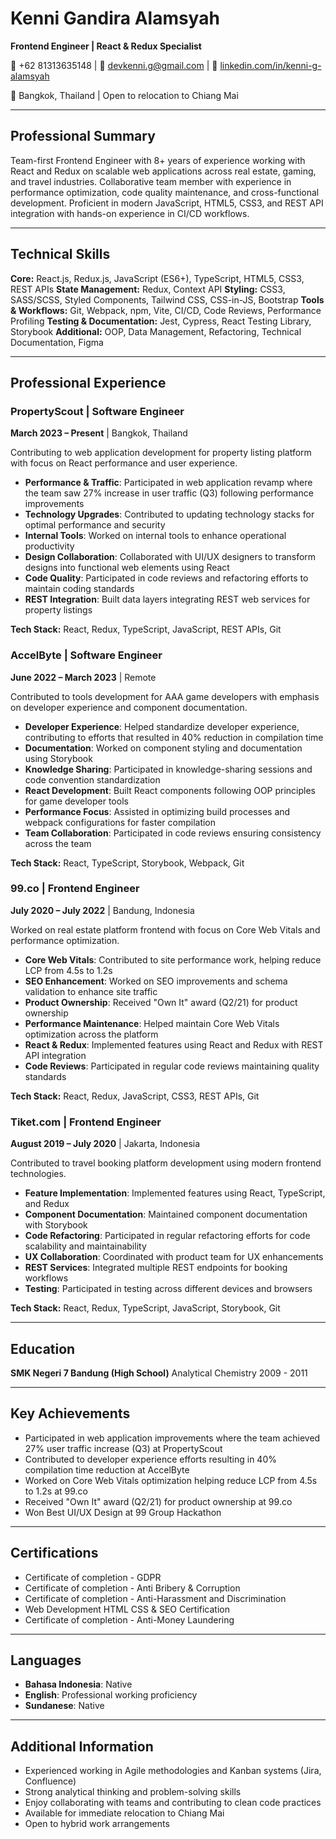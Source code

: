 # Kenni Gandira Alamsyah

**Frontend Engineer | React & Redux Specialist**

📱 +62 81313635148 | 📧 devkenni.g@gmail.com | 🔗 [linkedin.com/in/kenni-g-alamsyah](https://linkedin.com/in/kenni-g-alamsyah)

📍 Bangkok, Thailand | Open to relocation to Chiang Mai

---

## Professional Summary

Team-first Frontend Engineer with 8+ years of experience working with React and Redux on scalable web applications across real estate, gaming, and travel industries. Collaborative team member with experience in performance optimization, code quality maintenance, and cross-functional development. Proficient in modern JavaScript, HTML5, CSS3, and REST API integration with hands-on experience in CI/CD workflows.

---

## Technical Skills

**Core:** React.js, Redux.js, JavaScript (ES6+), TypeScript, HTML5, CSS3, REST APIs
**State Management:** Redux, Context API
**Styling:** CSS3, SASS/SCSS, Styled Components, Tailwind CSS, CSS-in-JS, Bootstrap
**Tools & Workflows:** Git, Webpack, npm, Vite, CI/CD, Code Reviews, Performance Profiling
**Testing & Documentation:** Jest, Cypress, React Testing Library, Storybook
**Additional:** OOP, Data Management, Refactoring, Technical Documentation, Figma

---

## Professional Experience

### PropertyScout | Software Engineer
**March 2023 – Present** | Bangkok, Thailand

Contributing to web application development for property listing platform with focus on React performance and user experience.

- **Performance & Traffic**: Participated in web application revamp where the team saw 27% increase in user traffic (Q3) following performance improvements
- **Technology Upgrades**: Contributed to updating technology stacks for optimal performance and security
- **Internal Tools**: Worked on internal tools to enhance operational productivity
- **Design Collaboration**: Collaborated with UI/UX designers to transform designs into functional web elements using React
- **Code Quality**: Participated in code reviews and refactoring efforts to maintain coding standards
- **REST Integration**: Built data layers integrating REST web services for property listings

**Tech Stack:** React, Redux, TypeScript, JavaScript, REST APIs, Git

### AccelByte | Software Engineer
**June 2022 – March 2023** | Remote

Contributed to tools development for AAA game developers with emphasis on developer experience and component documentation.

- **Developer Experience**: Helped standardize developer experience, contributing to efforts that resulted in 40% reduction in compilation time
- **Documentation**: Worked on component styling and documentation using Storybook
- **Knowledge Sharing**: Participated in knowledge-sharing sessions and code convention standardization
- **React Development**: Built React components following OOP principles for game developer tools
- **Performance Focus**: Assisted in optimizing build processes and webpack configurations for faster compilation
- **Team Collaboration**: Participated in code reviews ensuring consistency across the team

**Tech Stack:** React, TypeScript, Storybook, Webpack, Git

### 99.co | Frontend Engineer
**July 2020 – July 2022** | Bandung, Indonesia

Worked on real estate platform frontend with focus on Core Web Vitals and performance optimization.

- **Core Web Vitals**: Contributed to site performance work, helping reduce LCP from 4.5s to 1.2s
- **SEO Enhancement**: Worked on SEO improvements and schema validation to enhance site traffic
- **Product Ownership**: Received "Own It" award (Q2/21) for product ownership
- **Performance Maintenance**: Helped maintain Core Web Vitals optimization across the platform
- **React & Redux**: Implemented features using React and Redux with REST API integration
- **Code Reviews**: Participated in regular code reviews maintaining quality standards

**Tech Stack:** React, Redux, JavaScript, CSS3, REST APIs, Git

### Tiket.com | Frontend Engineer
**August 2019 – July 2020** | Jakarta, Indonesia

Contributed to travel booking platform development using modern frontend technologies.

- **Feature Implementation**: Implemented features using React, TypeScript, and Redux
- **Component Documentation**: Maintained component documentation with Storybook
- **Code Refactoring**: Participated in regular refactoring efforts for code scalability and maintainability
- **UX Collaboration**: Coordinated with product team for UX enhancements
- **REST Services**: Integrated multiple REST endpoints for booking workflows
- **Testing**: Participated in testing across different devices and browsers

**Tech Stack:** React, Redux, TypeScript, JavaScript, Storybook, Git

---

## Education

**SMK Negeri 7 Bandung (High School)**
Analytical Chemistry
2009 - 2011

---

## Key Achievements

- Participated in web application improvements where the team achieved 27% user traffic increase (Q3) at PropertyScout
- Contributed to developer experience efforts resulting in 40% compilation time reduction at AccelByte
- Worked on Core Web Vitals optimization helping reduce LCP from 4.5s to 1.2s at 99.co
- Received "Own It" award (Q2/21) for product ownership at 99.co
- Won Best UI/UX Design at 99 Group Hackathon

---

## Certifications

- Certificate of completion - GDPR
- Certificate of completion - Anti Bribery & Corruption
- Certificate of completion - Anti-Harassment and Discrimination
- Web Development HTML CSS & SEO Certification
- Certificate of completion - Anti-Money Laundering

---

## Languages

- **Bahasa Indonesia**: Native
- **English**: Professional working proficiency
- **Sundanese**: Native

---

## Additional Information

- Experienced working in Agile methodologies and Kanban systems (Jira, Confluence)
- Strong analytical thinking and problem-solving skills
- Enjoy collaborating with teams and contributing to clean code practices
- Available for immediate relocation to Chiang Mai
- Open to hybrid work arrangements